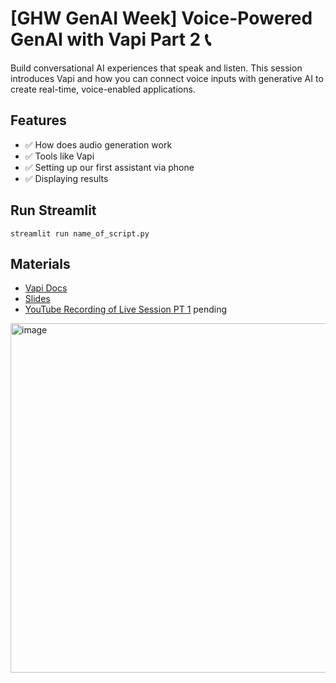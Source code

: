 # [GHW GenAI Week] Voice-Powered GenAI with Vapi Part 2 📞
Build conversational AI experiences that speak and listen. This session introduces Vapi and how you can connect voice inputs with generative AI to create real-time, voice-enabled applications.

## Features
- ✅ How does audio generation work
- ✅ Tools like Vapi
- ✅ Setting up our first assistant via phone
- ✅ Displaying results

## Run Streamlit
`streamlit run name_of_script.py`

## Materials
- [Vapi Docs](https://vapi.ai/) 
- [Slides](https://docs.google.com/presentation/d/1B2vQbwbTljPUzIJDPFzc5GpfPCawjEk7J_Hi5-iw7wU/edit?usp=sharing)
- [YouTube Recording of Live Session PT 1](pending) pending

<img width="559" alt="image" src="https://github.com/user-attachments/assets/7591d1a3-db24-40da-92f3-966388f674dd" />

